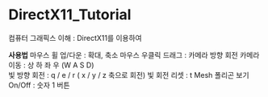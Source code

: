 # DirectX11_Tutorial
컴퓨터 그래픽스 이해 : DirectX11를 이용하여 

**사용법**
마우스 휠 업/다운 : 확대, 축소
마우스 우클릭 드래그 : 카메라 방향 회전
카메라 이동 : 상 하 좌 우 (W A S D)  
빛 방향 회전 : q / e / r ( x / y / z 축으로 회전)
빛 회전 리셋 : t
Mesh 폴리곤 보기 On/Off : 숫자 1 버튼
